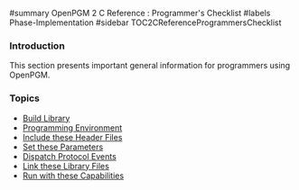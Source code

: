 ﻿#summary OpenPGM 2 C Reference : Programmer's Checklist
#labels Phase-Implementation
#sidebar TOC2CReferenceProgrammersChecklist
### Introduction ###
This section presents important general information for programmers using OpenPGM.

### Topics ###
  * [Build Library](OpenPgm2CReferenceBuildLibrary.md)
  * [Programming Environment](OpenPgm2CReferenceProgrammingEnvironment.md)
  * [Include these Header Files](OpenPgmCReferenceIncludeTheseHeaderFiles.md)
  * [Set these Parameters](OpenPgm2CReferenceSetTheseParameters.md)
  * [Dispatch Protocol Events](OpenPgm2CReferenceEvents.md)
  * [Link these Library Files](OpenPgmCReferenceLinkTheseLibraryFiles.md)
  * [Run with these Capabilities](OpenPgmCReferenceRunWithTheseCapabilities.md)